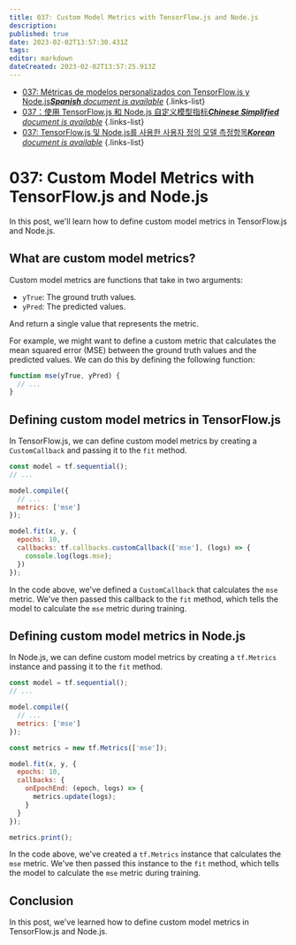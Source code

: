 ```yaml
---
title: 037: Custom Model Metrics with TensorFlow.js and Node.js
description: 
published: true
date: 2023-02-02T13:57:30.431Z
tags: 
editor: markdown
dateCreated: 2023-02-02T13:57:25.913Z
---
```


- [037: Métricas de modelos personalizados con TensorFlow.js y Node.js***Spanish** document is available*](/es/Knowledge-base/TensorFlow-js/Learning/037-custom-model-metrics-with-tensorflow-js-and-node-js)
{.links-list}
- [037：使用 TensorFlow.js 和 Node.js 自定义模型指标***Chinese Simplified** document is available*](/zh/Knowledge-base/TensorFlow-js/Learning/037-custom-model-metrics-with-tensorflow-js-and-node-js)
{.links-list}
- [037: TensorFlow.js 및 Node.js를 사용한 사용자 정의 모델 측정항목***Korean** document is available*](/ko/Knowledge-base/TensorFlow-js/Learning/037-custom-model-metrics-with-tensorflow-js-and-node-js)
{.links-list}


# 037: Custom Model Metrics with TensorFlow.js and Node.js

In this post, we'll learn how to define custom model metrics in TensorFlow.js and Node.js.

## What are custom model metrics?

Custom model metrics are functions that take in two arguments:

- `yTrue`: The ground truth values.
- `yPred`: The predicted values.

And return a single value that represents the metric.

For example, we might want to define a custom metric that calculates the mean squared error (MSE) between the ground truth values and the predicted values. We can do this by defining the following function:

```javascript
function mse(yTrue, yPred) {
  // ...
}
```

## Defining custom model metrics in TensorFlow.js

In TensorFlow.js, we can define custom model metrics by creating a `CustomCallback` and passing it to the `fit` method.

```javascript
const model = tf.sequential();
// ...

model.compile({
  // ...
  metrics: ['mse']
});

model.fit(x, y, {
  epochs: 10,
  callbacks: tf.callbacks.customCallback(['mse'], (logs) => {
    console.log(logs.mse);
  })
});
```

In the code above, we've defined a `CustomCallback` that calculates the `mse` metric. We've then passed this callback to the `fit` method, which tells the model to calculate the `mse` metric during training.

## Defining custom model metrics in Node.js

In Node.js, we can define custom model metrics by creating a `tf.Metrics` instance and passing it to the `fit` method.

```javascript
const model = tf.sequential();
// ...

model.compile({
  // ...
  metrics: ['mse']
});

const metrics = new tf.Metrics(['mse']);

model.fit(x, y, {
  epochs: 10,
  callbacks: {
    onEpochEnd: (epoch, logs) => {
      metrics.update(logs);
    }
  }
});

metrics.print();
```

In the code above, we've created a `tf.Metrics` instance that calculates the `mse` metric. We've then passed this instance to the `fit` method, which tells the model to calculate the `mse` metric during training.

## Conclusion

In this post, we've learned how to define custom model metrics in TensorFlow.js and Node.js.